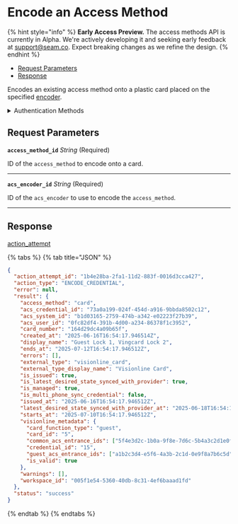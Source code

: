 # Encode an Access Method
{% hint style="info" %}
**Early Access Preview.** The access methods API is currently in Alpha. We're actively developing it and seeking early feedback at [support@seam.co](mailto:support@seam.co). Expect breaking changes as we refine the design.
{% endhint %}

- [Request Parameters](#request-parameters)
- [Response](#response)

Encodes an existing access method onto a plastic card placed on the specified [encoder](../../capability-guides/access-systems/working-with-card-encoders-and-scanners/README.md).


<details>

<summary>Authentication Methods</summary>

- API key
- Personal access token
  <br>Must also include the `seam-workspace` header in the request.

To learn more, see [Authentication](https://docs.seam.co/latest/api/authentication).
</details>

## Request Parameters

**`access_method_id`** *String* (Required)

ID of the `access_method` to encode onto a card.

---

**`acs_encoder_id`** *String* (Required)

ID of the `acs_encoder` to use to encode the `access_method`.

---


## Response

[action\_attempt](./)


{% tabs %}
{% tab title="JSON" %}



```json
{
  "action_attempt_id": "1b4e28ba-2fa1-11d2-883f-0016d3cca427",
  "action_type": "ENCODE_CREDENTIAL",
  "error": null,
  "result": {
    "access_method": "card",
    "acs_credential_id": "73a0a199-024f-454d-a916-9bbda8502c12",
    "acs_system_id": "b1d03165-2759-474b-a342-e02223f27b39",
    "acs_user_id": "0fc82df4-391b-4d00-a234-86378f1c3952",
    "card_number": "164d29dc4a09b65f",
    "created_at": "2025-06-16T16:54:17.946514Z",
    "display_name": "Guest Lock 1, Vingcard Lock 2",
    "ends_at": "2025-07-12T16:54:17.946512Z",
    "errors": [],
    "external_type": "visionline_card",
    "external_type_display_name": "Visionline Card",
    "is_issued": true,
    "is_latest_desired_state_synced_with_provider": true,
    "is_managed": true,
    "is_multi_phone_sync_credential": false,
    "issued_at": "2025-06-16T16:54:17.946512Z",
    "latest_desired_state_synced_with_provider_at": "2025-06-18T16:54:17.946514Z",
    "starts_at": "2025-07-10T16:54:17.946512Z",
    "visionline_metadata": {
      "card_function_type": "guest",
      "card_id": "5",
      "common_acs_entrance_ids": ["5f4e3d2c-1b0a-9f8e-7d6c-5b4a3c2d1e0f"],
      "credential_id": "15",
      "guest_acs_entrance_ids": ["a1b2c3d4-e5f6-4a3b-2c1d-0e9f8a7b6c5d"],
      "is_valid": true
    },
    "warnings": [],
    "workspace_id": "005f1e54-5360-40db-8c31-4ef6baaad1fd"
  },
  "status": "success"
}
```
{% endtab %}
{% endtabs %}
